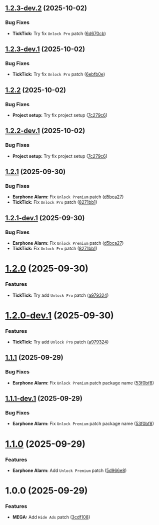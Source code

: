 ## [1.2.3-dev.2](https://github.com/Tosox/revanced-patches/compare/v1.2.3-dev.1...v1.2.3-dev.2) (2025-10-02)


### Bug Fixes

* **TickTick:** Try fix `Unlock Pro` patch ([6d670cb](https://github.com/Tosox/revanced-patches/commit/6d670cba4a9b34179d513458792abfed6c754aec))

## [1.2.3-dev.1](https://github.com/Tosox/revanced-patches/compare/v1.2.2...v1.2.3-dev.1) (2025-10-02)


### Bug Fixes

* **TickTick:** Try fix `Unlock Pro` patch ([6ebfb0e](https://github.com/Tosox/revanced-patches/commit/6ebfb0e378cd5b2cc22d3914ebc0a5edbb0df6cb))

## [1.2.2](https://github.com/Tosox/revanced-patches/compare/v1.2.1...v1.2.2) (2025-10-02)


### Bug Fixes

* **Project setup:** Try fix project setup ([7c279c6](https://github.com/Tosox/revanced-patches/commit/7c279c6a296a75299f39066308804429d5516ec3))

## [1.2.2-dev.1](https://github.com/Tosox/revanced-patches/compare/v1.2.1...v1.2.2-dev.1) (2025-10-02)


### Bug Fixes

* **Project setup:** Try fix project setup ([7c279c6](https://github.com/Tosox/revanced-patches/commit/7c279c6a296a75299f39066308804429d5516ec3))

## [1.2.1](https://github.com/Tosox/revanced-patches/compare/v1.2.0...v1.2.1) (2025-09-30)


### Bug Fixes

* **Earphone Alarm:** Fix `Unlock Premium` patch ([d5bca27](https://github.com/Tosox/revanced-patches/commit/d5bca272976504a869565326595babce2ba176bc))
* **TickTick:** Fix `Unlock Pro` patch ([8271bb1](https://github.com/Tosox/revanced-patches/commit/8271bb1145330e1be09f6dea08857a39c8d2bc22))

## [1.2.1-dev.1](https://github.com/Tosox/revanced-patches/compare/v1.2.0...v1.2.1-dev.1) (2025-09-30)


### Bug Fixes

* **Earphone Alarm:** Fix `Unlock Premium` patch ([d5bca27](https://github.com/Tosox/revanced-patches/commit/d5bca272976504a869565326595babce2ba176bc))
* **TickTick:** Fix `Unlock Pro` patch ([8271bb1](https://github.com/Tosox/revanced-patches/commit/8271bb1145330e1be09f6dea08857a39c8d2bc22))

# [1.2.0](https://github.com/Tosox/revanced-patches/compare/v1.1.1...v1.2.0) (2025-09-30)


### Features

* **TickTick:** Try add `Unlock Pro` patch ([a979324](https://github.com/Tosox/revanced-patches/commit/a979324cd968813fc2d1424f661baed8eb024289))

# [1.2.0-dev.1](https://github.com/Tosox/revanced-patches/compare/v1.1.1...v1.2.0-dev.1) (2025-09-30)


### Features

* **TickTick:** Try add `Unlock Pro` patch ([a979324](https://github.com/Tosox/revanced-patches/commit/a979324cd968813fc2d1424f661baed8eb024289))

## [1.1.1](https://github.com/Tosox/revanced-patches/compare/v1.1.0...v1.1.1) (2025-09-29)


### Bug Fixes

* **Earphone Alarm:** Fix `Unlock Premium` patch package name ([53f0bf8](https://github.com/Tosox/revanced-patches/commit/53f0bf82b9629b2f447be7a553f7574769b47048))

## [1.1.1-dev.1](https://github.com/Tosox/revanced-patches/compare/v1.1.0...v1.1.1-dev.1) (2025-09-29)


### Bug Fixes

* **Earphone Alarm:** Fix `Unlock Premium` patch package name ([53f0bf8](https://github.com/Tosox/revanced-patches/commit/53f0bf82b9629b2f447be7a553f7574769b47048))

# [1.1.0](https://github.com/Tosox/revanced-patches/compare/v1.0.0...v1.1.0) (2025-09-29)


### Features

* **Earphone Alarm:** Add `Unlock Premium` patch ([5d966e8](https://github.com/Tosox/revanced-patches/commit/5d966e8ea0db3776df4a490fc8d8e9a7cc09ba08))

# 1.0.0 (2025-09-29)


### Features

* **MEGA:** Add `Hide Ads` patch ([3cdf108](https://github.com/Tosox/revanced-patches/commit/3cdf1083d7e727c2ac105efe107e9ed46016b82b))
